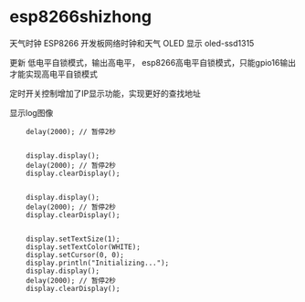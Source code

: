 # esp8266shizhong
天气时钟
ESP8266 开发板网络时钟和天气 OLED 显示
oled-ssd1315

更新 低电平自锁模式，输出高电平，
esp8266高电平自锁模式，只能gpio16输出才能实现高电平自锁模式

定时开关控制增加了IP显示功能，实现更好的查找地址




显示log图像

        delay(2000); // 暂停2秒


        display.display();
        delay(2000); // 暂停2秒
        display.clearDisplay();


        display.display();
        delay(2000); // 暂停2秒
        display.clearDisplay();


        display.setTextSize(1);
        display.setTextColor(WHITE);
        display.setCursor(0, 0);
        display.println("Initializing...");
        display.display();
        delay(2000); // 暂停2秒
        display.clearDisplay();
